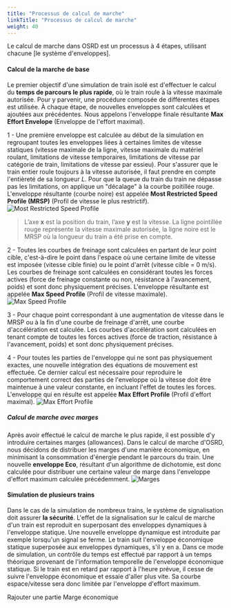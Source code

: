 ```yaml
---
title: "Processus de calcul de marche"
linkTitle: "Processus de calcul de marche"
weight: 40
---
```


Le calcul de marche dans OSRD est un processus à 4 étapes, utilisant chacune [le système d'enveloppes].

#### Calcul de la marche de base

Le premier objectif d'une simulation de train isolé est d'effectuer le calcul du **temps de parcours le plus rapide**, où le train roule à la vitesse maximale autorisée. Pour y parvenir, une procédure composée de différentes étapes est utilisée. À chaque étape, de nouvelles enveloppes sont calculées et ajoutées aux précédentes. Nous appelons l'enveloppe finale résultante **Max Effort Envelope** (Enveloppe de l'effort maximal).

1 - Une première enveloppe est calculée au début de la simulation en regroupant toutes les enveloppes liées à certaines limites de vitesse statiques (vitesse maximale de la ligne, vitesse maximale du matériel roulant, limitations de vitesse temporaires, limitations de vitesse par catégorie de train, limitations de vitesse par essieu). Pour s'assurer que le train entier roule toujours à la vitesse autorisée, il faut prendre en compte l'entièreté de sa longueur $L$. Pour que la queue du train du train ne dépasse pas les limitations, on applique un "décalage" à la courbe poitillée rouge. L'enveloppe résultante (courbe noire) est appelée **Most Restricted Speed Profile (MRSP)** (Profil de vitesse le plus restrictif).
![Most Restricted Speed Profile](../mrsp.png)

> L’axe **x** est la position du train, l’axe **y** est la vitesse. La ligne pointillée rouge représente la vitesse maximale autorisée, la ligne noire est le MRSP où la longueur du train a été prise en compte.

2 - Toutes les courbes de freinage sont calculées en partant de leur point cible, c'est-à-dire le point dans l'espace où une certaine limite de vitesse est imposée (vitesse cible finie) ou le point d'arrêt (vitesse cible = 0 m/s). Les courbes de freinage sont calculées en considérant toutes les forces actives (force de freinage constante ou non, résistance à l'avancement, poids) et sont donc physiquement précises. L'enveloppe résultante est appelée **Max Speed Profile** (Profil de vitesse maximale).
![Max Speed Profile](../msp.png)

3 - Pour chaque point correspondant à une augmentation de vitesse dans le MRSP ou à la fin d'une courbe de freinage d'arrêt, une courbe d'accélération est calculée. Les courbes d'accélération sont calculées en tenant compte de toutes les forces actives (force de traction, résistance à l'avancement, poids) et sont donc physiquement précises.

4 - Pour toutes les parties de l'enveloppe qui ne sont pas physiquement exactes, une nouvelle intégration des équations de mouvement est effectuée. Ce dernier calcul est nécessaire pour reproduire le comportement correct des parties de l'enveloppe où la vitesse doit être maintenue à une valeur constante, en incluant l'effet de toutes les forces. L'enveloppe qui en résulte est appelée **Max Effort Profile** (Profil d'effort maximal).
![Max Effort Profile](../mep.png)

##### Calcul de marche avec marges

Après avoir effectué le calcul de marche le plus rapide, il est possible d'y introduire certaines marges (allowances). Dans le calcul de marche d'OSRD, nous décidons de distribuer les marges d'une manière économique, en minimisant la consommation d'énergie pendant le parcours du train. Une nouvelle **enveloppe Eco**, résultant d'un algorithme de dichotomie, est donc calculée pour distribuer une certaine valeur de marge dans l'enveloppe d'effort maximum calculée précédemment.
![Marges](../allowances.png)

#### Simulation de plusieurs trains

Dans le cas de la simulation de nombreux trains, le système de signalisation doit assurer **la sécurité**. L'effet de la signalisation sur le calcul de marche d'un train est reproduit en superposant des enveloppes dynamiques à l'enveloppe statique. Une nouvelle enveloppe dynamique est introduite par exemple lorsqu'un signal se ferme. Le train suit l'enveloppe économique statique superposée aux enveloppes dynamiques, s'il y en a. Dans ce mode de simulation, un contrôle du temps est effectué par rapport à un temps théorique provenant de l'information temporelle de l'enveloppe économique statique. Si le train est en retard par rapport à l'heure prévue, il cesse de suivre l'enveloppe économique et essaie d'aller plus vite. Sa courbe espace/vitesse sera donc limitée par l'enveloppe d'effort maximum.

Rajouter une partie Marge économique